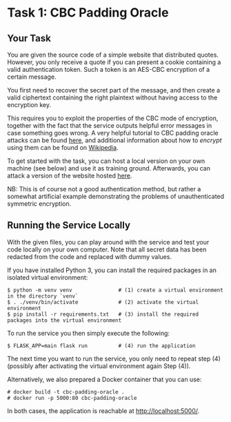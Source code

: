 # Task 1: CBC Padding Oracle

## Your Task

You are given the source code of a simple website that distributed quotes.
However, you only receive a quote if you can present a cookie containing a
valid authentication token.  Such a token is an AES-CBC encryption of a certain
message.

You first need to recover the secret part of the message, and then create a valid
ciphertext containing the right plaintext without having access to the
encryption key.

This requires you to exploit the properties of the CBC mode of encryption,
together with the fact that the service outputs helpful error messages in case
something goes wrong. A very helpful tutorial to CBC padding oracle attacks can be found [here](https://research.nccgroup.com/2021/02/17/cryptopals-exploiting-cbc-padding-oracles), and additional information about how to _encrypt_ using them can be found on [Wikipedia](https://en.wikipedia.org/wiki/Padding_oracle_attack).

To get started with the task, you can host a local version on your own machine (see below) and use it as training ground.
Afterwards, you can attack a version of the website hosted [here](https://cbc-rsa.syssec.dk:8000).

NB: This is of course not a good authentication method, but rather a somewhat
artificial example demonstrating the problems of unauthenticated symmetric
encryption.

## Running the Service Locally

With the given files, you can play around with the service and test your code
locally on your own computer.  Note that all secret data has been redacted from
the code and replaced with dummy values.

If you have installed Python 3, you can install the required packages in an
isolated virtual environment:
```
$ python -m venv venv               # (1) create a virtual environment in the directory `venv`
$ . ./venv/bin/activate             # (2) activate the virtual environment
$ pip install -r requirements.txt   # (3) install the required packages into the virtual environment
```
To run the service you then simply execute the following:
```
$ FLASK_APP=main flask run          # (4) run the application
```
The next time you want to run the service, you only need to repeat step (4)
(possibly after activating the virtual environment again Step (4)).

Alternatively, we also prepared a Docker container that you can use:
```
# docker build -t cbc-padding-oracle .
# docker run -p 5000:80 cbc-padding-oracle
```

In both cases, the application is reachable at <http://localhost:5000/>.
